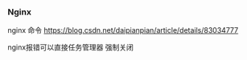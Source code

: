 ### Nginx

nginx 命令
https://blog.csdn.net/daipianpian/article/details/83034777

nginx报错可以直接任务管理器 强制关闭

